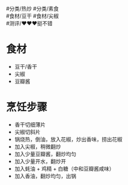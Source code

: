 #分类/热炒 #分类/素食  
#食材/豆干 #食材/尖椒  
#测评/❤️❤️❤️挺不错  

# 食材
- 豆干/香干
- 尖椒
- 豆瓣酱
 
# 烹饪步骤
- 香干切细薄片
- 尖椒切斜片
- 锅烧热，倒油，放入花椒，炒出香味，捞出花椒
- 加入尖椒，稍微翻炒
- 加入少量豆瓣酱，翻炒均匀
- 加入少量开水，翻炒开
- 加入蚝油 + 鸡精 + 白糖（中和豆瓣酱咸味）
- 加入香油，翻炒均匀，出锅